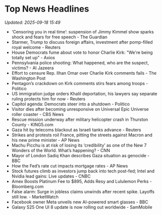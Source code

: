 # Top News Headlines

_Updated: 2025-09-18 15:49_

- ‘Censoring you in real time’: suspension of Jimmy Kimmel show sparks shock and fears for free speech - The Guardian
- Starmer, Trump to discuss foreign affairs, investment after pomp-filled royal welcome - Reuters
- House Democrats fume about vote to honor Charlie Kirk: "We're being totally set up" - Axios
- Pennsylvania police shooting: What happened, who are the suspect, victims? - Al Jazeera
- Effort to censure Rep. Ilhan Omar over Charlie Kirk comments fails - The Washington Post
- Pentagon’s crackdown on Kirk comments stirs fears among troops - Politico
- US immigration judge orders Khalil deportation, his lawyers say separate ruling protects him for now - Reuters
- Capitol agenda: Democrats steer into a shutdown - Politico
- Visitor dies after becoming unresponsive on Universal Epic Universe roller coaster - CBS News
- Rescue mission underway after military helicopter crash in Thurston County - KING5.com
- Gaza hit by telecoms blackout as Israeli tanks advance - Reuters
- Strikes and protests roil France, pitting the streets against Macron and his new prime minister - AP News
- Machu Picchu is at risk of losing its ‘credibility’ as one of the New 7 Wonders of the World. What’s happening? - CNN
- Mayor of London Sadiq Khan describes Gaza situation as genocide - BBC
- How the Fed’s rate cut impacts mortgage rates - AP News
- Stock futures climb as investors jump back into tech post-fed; Intel and Nvidia lead gains: Live updates - CNBC
- Amex Boosts Platinum Fee to $895, Adds Resy and Lululemon Perks - Bloomberg.com
- False alarm: Surge in jobless claims unwinds after recent spike. Layoffs still low. - MarketWatch
- Facebook owner Meta unveils new AI-powered smart glasses - BBC
- Galaxy S25 One UI 8 update is now rolling out worldwide - SamMobile